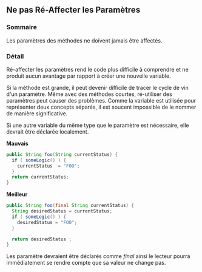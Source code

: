 ## Ne pas Ré-Affecter les Paramètres

### Sommaire

Les paramètres des méthodes ne doivent jamais être affectés.

### Détail 

Ré-affecter les paramètres rend le code plus difficile à comprendre et ne produit aucun avantage par rapport à créer une nouvelle variable.

Si la méthode est grande, il peut devenir difficile de tracer le cycle de vin d'un paramètre. Même avec des méthodes courtes, ré-utiliser des paramètres peut causer des problèmes. Comme la variable est utilisée pour représenter deux concepts séparés, il est soucent impossible de le nommer de manière significative.

Si une autre variable du même type que le paramètre est nécessaire, elle devrait être déclarée localement.


**Mauvais**

```java
public String foo(String currentStatus) {
  if ( someLogic() ) {
    currentStatus  = "FOO";
  }
  return currentStatus;
}
```

**Meilleur**

```java
public String foo(final String currentStatus) {
  String desiredStatus = currentStatus;
  if ( someLogic() ) {
    desiredStatus = "FOO";
  }

  return desiredStatus ;
}
```

Les paramètre devraient être déclarés comme *final* ainsi le lecteur pourra immédiatement se rendre compte que sa valeur ne change pas.

